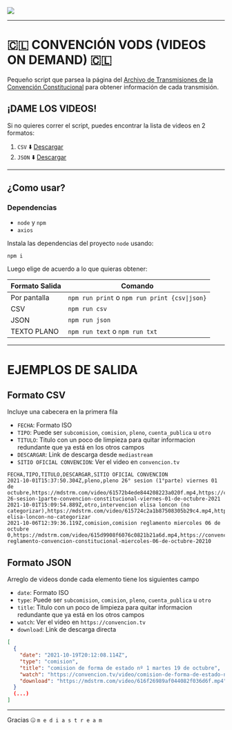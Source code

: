 <img src="https://www.chileconvencion.cl/wp-content/themes/convencionconstitucional/assets/images/logo_cc.svg">

---
# 🇨🇱 CONVENCIÓN VODS (VIDEOS ON DEMAND) 🇨🇱

Pequeño script que parsea la página del [Archivo de Transmisiones de la Convención Constitucional](https://convencion.tv/archivo-transmisiones) para obtener información de cada transmisión.

## ¡DAME LOS VIDEOS!
Si no quieres correr el script, puedes encontrar la lista de videos en 2 formatos:

1. `CSV` ⬇️ [Descargar](videos/vods.csv)
2. `JSON` ⬇️ [Descargar](videos/vods.json)

---
## ¿Como usar?

### Dependencias

- `node` y `npm`
- `axios`

Instala las dependencias del proyecto `node` usando:
```shell
npm i
```

Luego elige de acuerdo a lo que quieras obtener:

| Formato Salida | Comando                                       |
| ---            | ---                                           |
| Por pantalla   | `npm run print` o `npm run print {csv\|json}` |
| CSV            | `npm run csv`                                 |
| JSON           | `npm run json`                                |
| TEXTO PLANO    | `npm run text` o `npm run txt`                |

---
# EJEMPLOS DE SALIDA

## Formato CSV
Incluye una cabecera en la primera fila

- `FECHA`: Formato ISO
- `TIPO`: Puede ser `subcomision`, `comision`, `pleno`, `cuenta_publica` u `otro`
- `TITULO`: Titulo con un poco de limpieza para quitar informacion redundante que ya está en los otros campos
- `DESCARGAR`: Link de descarga desde `mediastream`
- `SITIO OFICIAL CONVENCION`: Ver el video en `convencion.tv`

```csv
FECHA,TIPO,TITULO,DESCARGAR,SITIO OFICIAL CONVENCION
2021-10-01T15:37:50.304Z,pleno,pleno 26° sesion (1°parte) viernes 01 de octubre,https://mdstrm.com/video/61572b4ede844208223a020f.mp4,https://convencion.tv/video/pleno-26-sesion-1parte-convencion-constitucional-viernes-01-de-octubre-2021
2021-10-01T15:09:54.889Z,otro,intervencion elisa loncon (no categorizar),https://mdstrm.com/video/615724c2a1b87508305b29c4.mp4,https://convencion.tv/video/intervencion-elisa-loncon-no-categorizar
2021-10-06T12:39:36.119Z,comision,comision reglamento miercoles 06 de octubre 0,https://mdstrm.com/video/615d9908f6076c0821b21a6d.mp4,https://convencion.tv/video/comision-reglamento-convencion-constitucional-miercoles-06-de-octubre-20210
```

## Formato JSON
Arreglo de videos donde cada elemento tiene los siguientes campo

- `date`: Formato ISO
- `type`: Puede ser `subcomision`, `comision`, `pleno`, `cuenta_publica` u `otro`
- `title`: Titulo con un poco de limpieza para quitar informacion redundante que ya está en los otros campos
- `watch`: Ver el video en `https://convencion.tv`
- `download`: Link de descarga directa

```json
[
  {
    "date": "2021-10-19T20:12:08.114Z",
    "type": "comision",
    "title": "comision de forma de estado nº 1 martes 19 de octubre",
    "watch": "https://convencion.tv/video/comision-de-forma-de-estado-n-1-convencion-constitucional-martes-19-de-octubre-2021",
    "download": "https://mdstrm.com/video/616f26989af044082f036d6f.mp4"
  }
  (...)
]
```

---

Gracias 🤐 `m e d i a s t r e a m`